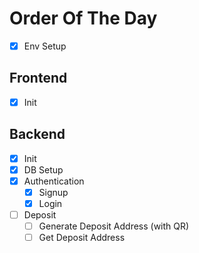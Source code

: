 # Order Of The Day

- [x] Env Setup

## Frontend

- [x] Init

## Backend

- [x] Init
- [x] DB Setup
- [x] Authentication
  - [x] Signup
  - [x] Login
- [ ] Deposit
  - [ ] Generate Deposit Address (with QR)
  - [ ] Get Deposit Address
